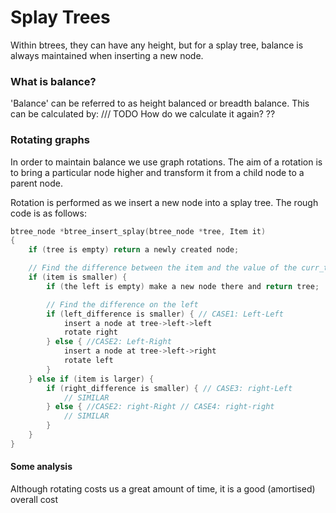 # Splay Trees 
Within btrees, they can have any height, but for a splay tree, balance is always maintained when inserting a new node. 

### What is balance? 
'Balance' can be referred to as height balanced or breadth balance. This can be calculated by: 
/// TODO How do we calculate it again? ??

### Rotating graphs
In order to maintain balance we use graph rotations. The aim of a rotation is to bring a particular node higher and transform it from a child node to a parent node. 

Rotation is performed as we insert a new node into a splay tree. The rough code is as follows:  
```c 
btree_node *btree_insert_splay(btree_node *tree, Item it) 
{ 
    if (tree is empty) return a newly created node; 

    // Find the difference between the item and the value of the curr_tree 
    if (item is smaller) { 
        if (the left is empty) make a new node there and return tree; 

        // Find the difference on the left 
        if (left_difference is smaller) { // CASE1: Left-Left 
            insert a node at tree->left->left 
            rotate right 
        } else { //CASE2: Left-Right 
            insert a node at tree->left->right 
            rotate left
        } 
    } else if (item is larger) { 
        if (right_difference is smaller) { // CASE3: right-Left 
            // SIMILAR
        } else { //CASE2: right-Right // CASE4: right-right
            // SIMILAR 
        } 
    } 
} 
```

#### Some analysis
Although rotating costs us a great amount of time, it is a good (amortised) overall cost 


